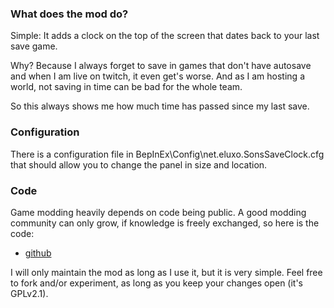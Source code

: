 ### What does the mod do?

Simple: It adds a clock on the top of the screen that dates back to your last
save game.

Why? Because I always forget to save in games that don't have autosave and
when I am live on twitch, it even get's worse. And as I am hosting a world,
not saving in time can be bad for the whole team.

So this always shows me how much time has passed since my last save.

### Configuration

There is a configuration file in BepInEx\Config\net.eluxo.SonsSaveClock.cfg
that should allow you to change the panel in size and location.

### Code

Game modding heavily depends on code being public. A good modding community
can only grow, if knowledge is freely exchanged, so here is the code:

- [github](https://github.com/eluxo/SonsSaveClock)

I will only maintain the mod as long as I use it, but it is very simple.
Feel free to fork and/or experiment, as long as you keep your changes open
(it's GPLv2.1).

